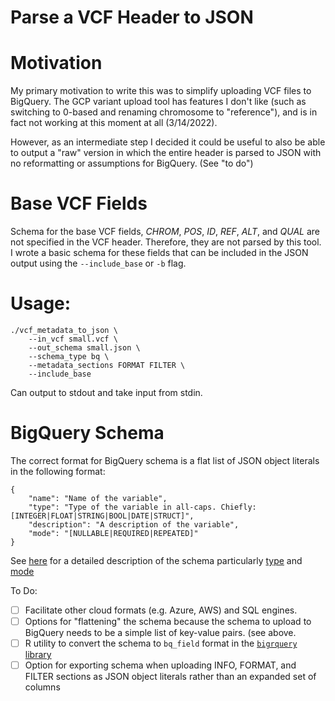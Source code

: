 # Parse a VCF Header to JSON

# Motivation
My primary motivation to write this was to simplify uploading VCF files
to BigQuery. The GCP variant upload tool has features I don't like (such
as switching to 0-based and renaming chromosome to "reference"), and is
in fact not working at this moment at all (3/14/2022).

However, as an intermediate step I decided it could be useful to also be able 
to output a "raw" version in which the entire header is parsed to JSON
with no reformatting or assumptions for BigQuery. (See "to do")

# Base VCF Fields
Schema for the base VCF fields, _CHROM_, _POS_, _ID_, _REF_, _ALT_, and _QUAL_
are not specified in the VCF header. Therefore, they are not parsed by this
tool. I wrote a basic schema for these fields that can be included in the JSON
output using the `--include_base` or `-b` flag.


# Usage:

```
./vcf_metadata_to_json \
    --in_vcf small.vcf \
    --out_schema small.json \
    --schema_type bq \
    --metadata_sections FORMAT FILTER \
    --include_base
```

Can output to stdout and take input from stdin.

# BigQuery Schema
The correct format for BigQuery schema is a flat list of JSON object literals
in the following format:

```
{
    "name": "Name of the variable",
    "type": "Type of the variable in all-caps. Chiefly: [INTEGER|FLOAT|STRING|BOOL|DATE|STRUCT]",
    "description": "A description of the variable",
    "mode": "[NULLABLE|REQUIRED|REPEATED]"
}
```

See [here](https://cloud.google.com/bigquery/docs/schemas) for a detailed description of the schema particularly
[type](https://cloud.google.com/bigquery/docs/schemas#standard_sql_data_types) and
[mode](https://cloud.google.com/bigquery/docs/schemas#modes)


To Do:
- [ ] Facilitate other cloud formats (e.g. Azure, AWS) and SQL engines.
- [ ] Options for "flattening" the schema because the schema to upload to
      BigQuery needs to be a simple list of key-value pairs. (see above.
- [ ] R utility to convert the schema to `bq_field` format in the [`bigrquery`
      library](https://bigrquery.r-dbi.org/)
- [ ] Option for exporting schema when uploading INFO, FORMAT, and FILTER
      sections as JSON object literals rather than an expanded set of
      columns 
